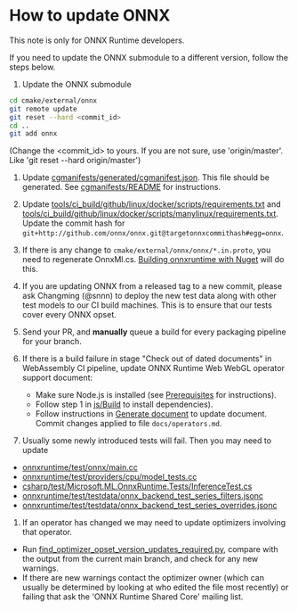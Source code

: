 # How to update ONNX

This note is only for ONNX Runtime developers.

If you need to update the ONNX submodule to a different version, follow the steps below.

1. Update the ONNX submodule
```sh
cd cmake/external/onnx
git remote update
git reset --hard <commit_id>
cd ..
git add onnx
```
(Change the <commit_id> to yours. If you are not sure, use 'origin/master'. Like 'git reset --hard origin/master')

1. Update [cgmanifests/generated/cgmanifest.json](/cgmanifests/generated/cgmanifest.json).
This file should be generated. See [cgmanifests/README](/cgmanifests/README.md) for instructions.

1. Update [tools/ci_build/github/linux/docker/scripts/requirements.txt](/tools/ci_build/github/linux/docker/scripts/requirements.txt)
   and [tools/ci_build/github/linux/docker/scripts/manylinux/requirements.txt](/tools/ci_build/github/linux/docker/scripts/manylinux/requirements.txt).
   Update the commit hash for `git+http://github.com/onnx/onnx.git@targetonnxcommithash#egg=onnx`.

1. If there is any change to `cmake/external/onnx/onnx/*.in.proto`, you need to regenerate OnnxMl.cs.
   [Building onnxruntime with Nuget](https://onnxruntime.ai/docs/build/inferencing.html#build-nuget-packages) will do
   this.

1. If you are updating ONNX from a released tag to a new commit, please ask Changming (@snnn) to deploy the new test
   data along with other test models to our CI build machines. This is to ensure that our tests cover every ONNX opset.

1. Send your PR, and **manually** queue a build for every packaging pipeline for your branch.

1. If there is a build failure in stage "Check out of dated documents" in WebAssembly CI pipeline, update ONNX Runtime
   Web WebGL operator support document:
   - Make sure Node.js is installed (see [Prerequisites](../js/README.md#Prerequisites) for instructions).
   - Follow step 1 in [js/Build](../js/README.md#Build-2) to install dependencies).
   - Follow instructions in [Generate document](../js/README.md#Generating-Document) to update document. Commit changes applied to file `docs/operators.md`.

1. Usually some newly introduced tests will fail. Then you may need to update
- [onnxruntime/test/onnx/main.cc](/onnxruntime/test/onnx/main.cc)
- [onnxruntime/test/providers/cpu/model_tests.cc](/onnxruntime/test/providers/cpu/model_tests.cc)
- [csharp/test/Microsoft.ML.OnnxRuntime.Tests/InferenceTest.cs](/csharp/test/Microsoft.ML.OnnxRuntime.Tests/InferenceTest.cs)
- [onnxruntime/test/testdata/onnx_backend_test_series_filters.jsonc](/onnxruntime/test/testdata/onnx_backend_test_series_filters.jsonc)
- [onnxruntime/test/testdata/onnx_backend_test_series_overrides.jsonc](/onnxruntime/test/testdata/onnx_backend_test_series_overrides.jsonc)

1. If an operator has changed we may need to update optimizers involving that operator.
- Run [find_optimizer_opset_version_updates_required.py](/tools/python/find_optimizer_opset_version_updates_required.py), compare with the output from the current main branch, and check for any new warnings.
- If there are new warnings contact the optimizer owner (which can usually be determined by looking at who edited the file most recently) or failing that ask the 'ONNX Runtime Shared Core' mailing list.
